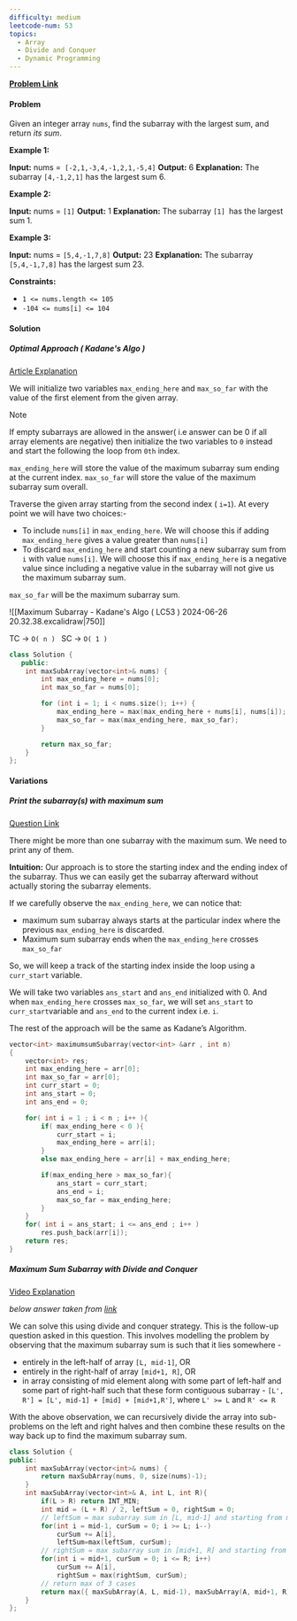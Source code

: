 ```yaml
---
difficulty: medium
leetcode-num: 53
topics:
  - Array
  - Divide and Conquer
  - Dynamic Programming
---
```

**[Problem Link](https://leetcode.com/problems/maximum-subarray/)**
#### Problem
Given an integer array `nums`, find the subarray with the largest sum, and return _its sum_.

**Example 1:**

**Input:** nums =` [-2,1,-3,4,-1,2,1,-5,4]`
**Output:** 6
**Explanation:** The subarray `[4,-1,2,1]` has the largest sum 6.

**Example 2:**

**Input:** nums = `[1]`
**Output:** 1
**Explanation:** The subarray `[1] `has the largest sum 1.

**Example 3:**

**Input:** nums = `[5,4,-1,7,8]`
**Output:** 23
**Explanation:** The subarray `[5,4,-1,7,8]` has the largest sum 23.

**Constraints:**
- `1 <= nums.length <= 105`
- `-104 <= nums[i] <= 104`

#### Solution
##### Optimal Approach ( Kadane's Algo )
[Article Explanation](https://www.simplilearn.com/kadanes-algorithm-article)

We will initialize two variables `max_ending_here` and `max_so_far` with the value of the first element from the given array.

> [!NOTE] 
>  If empty subarrays are allowed in the answer( i.e answer can be 0 if all array elements are negative) then initialize the two variables to `0` instead and start the following the loop from `0th` index.

`max_ending_here` will store the value of the maximum subarray sum ending at the current index.
`max_so_far` will store the value of the maximum subarray sum overall.

Traverse the given array starting from the second index ( `i=1`). At every point we will have two choices:-
- To include `nums[i]` in `max_ending_here`. We will choose this if adding `max_ending_here` gives a value greater than `nums[i]`
- To discard `max_ending_here` and start counting a new subarray sum from `i` with value `nums[i]`. We will choose this if `max_ending_here` is a negative value since including a negative value in the subarray will not give us the maximum subarray sum.

 `max_so_far` will be the maximum subarray sum.
 
![[Maximum Subarray - Kadane's Algo ( LC53 ) 2024-06-26 20.32.38.excalidraw|750]]

TC -> `O( n ) `
SC -> `O( 1 )`

```cpp title=Code
class Solution {
   public:
    int maxSubArray(vector<int>& nums) {
        int max_ending_here = nums[0];
        int max_so_far = nums[0];

        for (int i = 1; i < nums.size(); i++) {
            max_ending_here = max(max_ending_here + nums[i], nums[i]);
            max_so_far = max(max_ending_here, max_so_far);
        }

        return max_so_far;
    }
};
```

#### Variations
##### Print the subarray(s) with maximum sum
[Question Link](https://www.naukri.com/code360/problems/maximum-subarray_893296?leftPanelTabValue=PROBLEM)

There might be more than one subarray with the maximum sum. We need to print any of them.

**Intuition:** Our approach is to store the starting index and the ending index of the subarray. Thus we can easily get the subarray afterward without actually storing the subarray elements.

If we carefully observe the `max_ending_here`, we can notice that:
- maximum sum subarray always starts at the particular index where the previous `max_ending_here` is discarded. 
- Maximum sum subarray ends when the `max_ending_here`  crosses `max_so_far`

So, we will keep a track of the starting index inside the loop using a `curr_start` variable.

We will take two variables `ans_start` and `ans_end` initialized with 0. And when `max_ending_here` crosses  `max_so_far`, we will set `ans_start` to  `curr_start`variable and `ans_end` to the current index i.e. `i`.

The rest of the approach will be the same as Kadane’s Algorithm.

```cpp title=Code
vector<int> maximumsumSubarray(vector<int> &arr , int n)
{
    vector<int> res;
    int max_ending_here = arr[0];
    int max_so_far = arr[0];
    int curr_start = 0;
    int ans_start = 0;
    int ans_end = 0;

    for( int i = 1 ; i < n ; i++ ){
        if( max_ending_here < 0 ){
            curr_start = i;
            max_ending_here = arr[i];
        }
        else max_ending_here = arr[i] + max_ending_here;

        if(max_ending_here > max_so_far){
            ans_start = curr_start;
            ans_end = i;
            max_so_far = max_ending_here;
        }
    }
    for( int i = ans_start; i <= ans_end ; i++ )
        res.push_back(arr[i]);
    return res;
}
```

##### Maximum Sum Subarray with Divide and Conquer
[Video Explanation](https://youtu.be/3GD-3UZGsVI)

*below answer taken from [link](https://leetcode.com/problems/maximum-subarray/solutions/1595195/c-python-7-simple-solutions-w-explanation-brute-force-dp-kadane-divide-conquer)*

We can solve this using divide and conquer strategy. This is the follow-up question asked in this question. This involves modelling the problem by observing that the maximum subarray sum is such that it lies somewhere -

- entirely in the left-half of array `[L, mid-1]`, OR
- entirely in the right-half of array `[mid+1, R]`, OR
- in array consisting of mid element along with some part of left-half and some part of right-half such that these form contiguous subarray - `[L', R'] = [L', mid-1] + [mid] + [mid+1,R']`, where `L' >= L` and `R' <= R`

With the above observation, we can recursively divide the array into sub-problems on the left and right halves and then combine these results on the way back up to find the maximum subarray sum.

```cpp title=Code
class Solution {
public:
    int maxSubArray(vector<int>& nums) {
        return maxSubArray(nums, 0, size(nums)-1);
    }
    int maxSubArray(vector<int>& A, int L, int R){
        if(L > R) return INT_MIN;
        int mid = (L + R) / 2, leftSum = 0, rightSum = 0;
        // leftSum = max subarray sum in [L, mid-1] and starting from mid-1
        for(int i = mid-1, curSum = 0; i >= L; i--)
            curSum += A[i],
            leftSum=max(leftSum, curSum);
        // rightSum = max subarray sum in [mid+1, R] and starting from mid+1
        for(int i = mid+1, curSum = 0; i <= R; i++)
            curSum += A[i],
            rightSum = max(rightSum, curSum);        
		// return max of 3 cases 
        return max({ maxSubArray(A, L, mid-1), maxSubArray(A, mid+1, R), leftSum + A[mid] + rightSum });
    }	
};
```
